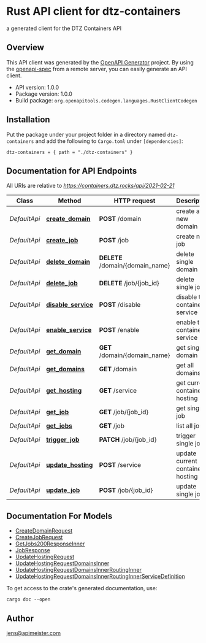 # Rust API client for dtz-containers

a generated client for the DTZ Containers API


## Overview

This API client was generated by the [OpenAPI Generator](https://openapi-generator.tech) project.  By using the [openapi-spec](https://openapis.org) from a remote server, you can easily generate an API client.

- API version: 1.0.0
- Package version: 1.0.0
- Build package: `org.openapitools.codegen.languages.RustClientCodegen`

## Installation

Put the package under your project folder in a directory named `dtz-containers` and add the following to `Cargo.toml` under `[dependencies]`:

```
dtz-containers = { path = "./dtz-containers" }
```

## Documentation for API Endpoints

All URIs are relative to *https://containers.dtz.rocks/api/2021-02-21*

Class | Method | HTTP request | Description
------------ | ------------- | ------------- | -------------
*DefaultApi* | [**create_domain**](docs/DefaultApi.md#create_domain) | **POST** /domain | create a new domain
*DefaultApi* | [**create_job**](docs/DefaultApi.md#create_job) | **POST** /job | create new job
*DefaultApi* | [**delete_domain**](docs/DefaultApi.md#delete_domain) | **DELETE** /domain/{domain_name} | delete single domain
*DefaultApi* | [**delete_job**](docs/DefaultApi.md#delete_job) | **DELETE** /job/{job_id} | delete single job
*DefaultApi* | [**disable_service**](docs/DefaultApi.md#disable_service) | **POST** /disable | disable the containers service
*DefaultApi* | [**enable_service**](docs/DefaultApi.md#enable_service) | **POST** /enable | enable the containers service
*DefaultApi* | [**get_domain**](docs/DefaultApi.md#get_domain) | **GET** /domain/{domain_name} | get single domain
*DefaultApi* | [**get_domains**](docs/DefaultApi.md#get_domains) | **GET** /domain | get all domains
*DefaultApi* | [**get_hosting**](docs/DefaultApi.md#get_hosting) | **GET** /service | get current container hosting
*DefaultApi* | [**get_job**](docs/DefaultApi.md#get_job) | **GET** /job/{job_id} | get single job
*DefaultApi* | [**get_jobs**](docs/DefaultApi.md#get_jobs) | **GET** /job | list all jobs
*DefaultApi* | [**trigger_job**](docs/DefaultApi.md#trigger_job) | **PATCH** /job/{job_id} | trigger single job
*DefaultApi* | [**update_hosting**](docs/DefaultApi.md#update_hosting) | **POST** /service | update current container hosting
*DefaultApi* | [**update_job**](docs/DefaultApi.md#update_job) | **POST** /job/{job_id} | update single job


## Documentation For Models

 - [CreateDomainRequest](docs/CreateDomainRequest.md)
 - [CreateJobRequest](docs/CreateJobRequest.md)
 - [GetJobs200ResponseInner](docs/GetJobs200ResponseInner.md)
 - [JobResponse](docs/JobResponse.md)
 - [UpdateHostingRequest](docs/UpdateHostingRequest.md)
 - [UpdateHostingRequestDomainsInner](docs/UpdateHostingRequestDomainsInner.md)
 - [UpdateHostingRequestDomainsInnerRoutingInner](docs/UpdateHostingRequestDomainsInnerRoutingInner.md)
 - [UpdateHostingRequestDomainsInnerRoutingInnerServiceDefinition](docs/UpdateHostingRequestDomainsInnerRoutingInnerServiceDefinition.md)


To get access to the crate's generated documentation, use:

```
cargo doc --open
```

## Author

jens@apimeister.com

